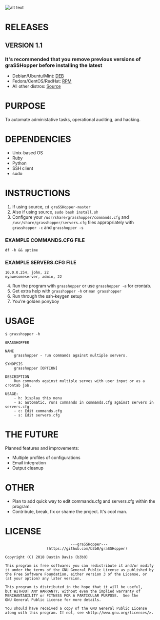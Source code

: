 ![alt text](https://i.imgur.com/w79Na6o.png "graSSHopper")

# RELEASES
## VERSION 1.1
### It's recommended that you remove previous versions of graSSHopper before installing the latest
- Debian/Ubuntu/Mint: [DEB](https://github.com/b3b0/graSSHopper/releases/download/v1.1-1/grasshopper-1.1-1.noarch.deb)
- Fedora/CentOS/RedHat: [RPM](https://github.com/b3b0/graSSHopper/releases/download/v1.1-1/grasshopper-1.1-1.noarch.rpm)
- All other distros: [Source](https://github.com/b3b0/graSSHopper/archive/v1.1-1.zip)

# PURPOSE
To automate administative tasks, operational auditing, and hacking.

# DEPENDENCIES
- Unix-based OS
- Ruby
- Python
- SSH client
- sudo

# INSTRUCTIONS
1. If using source, `cd graSSHopper-master`
2. Also if using source, `sudo bash install.sh`
3. Configure your `/usr/share/grasshopper/commands.cfg` and `/usr/share/grasshopper/servers.cfg` files appropriately with `grasshopper -c` and `grasshopper -s`
### EXAMPLE COMMANDS.CFG FILE
```
df -h && uptime
```
### EXAMPLE SERVERS.CFG FILE
```
10.0.0.254, john, 22
myawesomeserver, admin, 22
```
4. Run the program with `grasshopper` or use `grasshopper -a` for crontab.
5. Get extra help with `grasshopper -h` or `man grasshopper`
7. Run through the ssh-keygen setup
7. You're golden ponyboy
# USAGE
```
$ grasshopper -h

GRASSHOPPER                                                                                       

NAME
    grasshopper - run commands against multiple servers.

SYNOPSIS
    grasshopper [OPTION]

DESCRIPTION
    Run commands against multiple serves with user input or as a crontab job.

USAGE:
    - h: Display this menu
    - a: automatic, runs commands in commands.cfg against servers in servers.cfg
    - c: Edit commands.cfg
    - s: Edit servers.cfg

```
# THE FUTURE
Planned features and improvements:
- Multiple profiles of configurations
- Email integration
- Output cleanup
# OTHER
- Plan to add quick way to edit commands.cfg and servers.cfg within the program.
- Contribute, break, fix or shame the project. It's cool man.

# LICENSE
```
                              ---graSSHopper---
                   (https://github.com/b3b0/graSSHopper)

Copyright (C) 2018 Dustin Davis (b3b0)

This program is free software: you can redistribute it and/or modify
it under the terms of the GNU General Public License as published by
the Free Software Foundation, either version 3 of the License, or
(at your option) any later version.

This program is distributed in the hope that it will be useful,
but WITHOUT ANY WARRANTY; without even the implied warranty of
MERCHANTABILITY or FITNESS FOR A PARTICULAR PURPOSE.  See the
GNU General Public License for more details.

You should have received a copy of the GNU General Public License
along with this program. If not, see <http://www.gnu.org/licenses/>.
```

